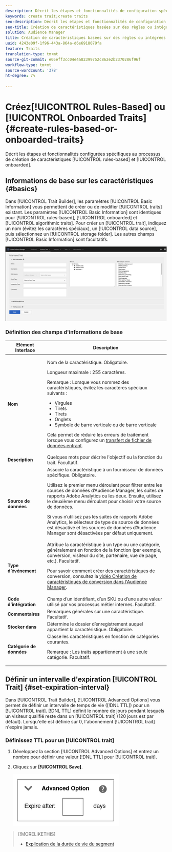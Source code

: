 ```yaml
---
description: Décrit les étapes et fonctionnalités de configuration spécifiques au processus de création de caractéristiques intégré et basé sur des règles.
keywords: create trait;create traits
seo-description: Décrit les étapes et fonctionnalités de configuration spécifiques au processus de création de caractéristiques intégré et basé sur des règles.
seo-title: Création de caractéristiques basées sur des règles ou intégrées
solution: Audience Manager
title: Création de caractéristiques basées sur des règles ou intégrées
uuid: 4243e09f-1f96-443a-864a-d6e6918079fa
feature: Traits
translation-type: tm+mt
source-git-commit: e05eff3cc04e4a82399752c862e2b2370286f96f
workflow-type: tm+mt
source-wordcount: '378'
ht-degree: 7%

---
```



# Créez[!UICONTROL Rules-Based] ou [!UICONTROL Onboarded Traits] {#create-rules-based-or-onboarded-traits}

Décrit les étapes et fonctionnalités configurées spécifiques au processus de création de caractéristiques [!UICONTROL rules-based] et [!UICONTROL onboarded].

<!-- c_tb_rules_traits.xml -->

## Informations de base sur les caractéristiques {#basics}

Dans [!UICONTROL Trait Builder], les paramètres [!UICONTROL Basic Information] vous permettent de créer ou de modifier [!UICONTROL traits] existant. Les paramètres [!UICONTROL Basic Information] sont identiques pour [!UICONTROL rules-based], [!UICONTROL onboarded] et [!UICONTROL algorithmic traits]. Pour créer un [!UICONTROL trait], indiquez un nom (évitez les caractères spéciaux), un [!UICONTROL data source], puis sélectionnez un [!UICONTROL storage folder]. Les autres champs [!UICONTROL Basic Information] sont facultatifs.

<!-- c_tb_basics.xml -->

![create-trait](assets/create-trait.png)

### Définition des champs d&#39;informations de base

<table id="table_42AEC7A5B22346C5BB996D2D36C56229"> 
 <thead> 
  <tr> 
   <th colname="col1" class="entry"> Elément Interface </th> 
   <th colname="col2" class="entry"> Description </th> 
  </tr> 
 </thead>
 <tbody> 
  <tr> 
   <td colname="col1"> <b><span class="uicontrol"> Nom</span></b> </td> 
   <td colname="col2"> <p>Nom de la caractéristique. Obligatoire. </p> <p>Longueur maximale : 255 caractères. </p> <p> <p>Remarque : Lorsque vous nommez des caractéristiques, évitez les caractères spéciaux suivants : 
      <ul id="ul_AB38A333F21A4AA9B5656CBA69BA65E3"> 
       <li id="li_0E5033B540BC41E799075845388E85A7">Virgules </li> 
       <li id="li_B1A6C3E3FB98473A91E4675EE09460F0">Tirets </li> 
       <li id="li_579302FE34B64FE0AE3C751012839229">Tirets </li> 
       <li id="li_44890F738CC64E449CC2545D701ECBC7">Onglets </li> 
       <li id="li_C203837501A94342923C99A7DAD1ED61">Symbole de barre verticale ou de barre verticale </li> 
      </ul> </p> </p> <p>Cela permet de réduire les erreurs de traitement lorsque vous configurez un <a href="../../integration/sending-audience-data/batch-data-transfer-explained/inbound-file-contents.md"> transfert de fichier de données entrant</a>. </p> </td> 
  </tr> 
  <tr> 
   <td colname="col1"> <b><span class="uicontrol"> Description</span></b> </td> 
   <td colname="col2"> Quelques mots pour décrire l'objectif ou la fonction du trait. Facultatif. </td> 
  </tr> 
  <tr> 
   <td colname="col1"> <b><span class="uicontrol"> Source de données</span></b> </td> 
   <td colname="col2"> Associe la caractéristique à un fournisseur de données spécifique. Obligatoire. <p>Utilisez le premier menu déroulant pour filtrer entre les sources de données d’Audience Manager, les suites de rapports Adobe Analytics ou les deux. Ensuite, utilisez le deuxième menu déroulant pour choisir votre source de données.</p><p> Si vous n’utilisez pas les suites de rapports Adobe Analytics, le sélecteur de type de source de données est désactivé et les sources de données d’Audience Manager sont désactivées par défaut uniquement.</p>  </td> 
  </tr>
   <tr> 
   <td colname="col1"> <b><span class="uicontrol"> Type d’événement</span></b> </td> 
   <td colname="col2"> Attribue la caractéristique à un type ou une catégorie, généralement en fonction de la fonction (par exemple, conversion, visiteur du site, partenaire, vue de page, etc.). Facultatif. <p> Pour savoir comment créer des caractéristiques de conversion, consultez la <a href="https://docs.adobe.com/content/help/en/audience-manager-learn/tutorials/build-and-manage-audiences/traits-and-segments/creating-conversion-traits.html">vidéo Création de caractéristiques de conversion dans l'Audience Manager</a>. </p></td> 
  </tr> 
  <tr> 
   <td colname="col1"> <b><span class="uicontrol"> Code d’intégration</span></b> </td> 
   <td colname="col2"> Champ d’un identifiant, d’un SKU ou d’une autre valeur utilisé par vos processus métier internes. Facultatif. </td> 
  </tr> 
  <tr> 
   <td colname="col1"> <b><span class="uicontrol"> Commentaires</span></b> </td> 
   <td colname="col2"> Remarques générales sur une caractéristique. Facultatif. </td> 
  </tr> 
  <tr> 
   <td colname="col1"> <b><span class="uicontrol"> Stocker dans</span></b> </td> 
   <td colname="col2"> Détermine le dossier d’enregistrement auquel appartient la caractéristique. Obligatoire. </td> 
  </tr> 
  <tr> 
   <td colname="col1"> <b><span class="uicontrol"> Catégorie de données</span></b> </td> 
   <td colname="col2"> Classe les caractéristiques en fonction de catégories courantes. <p>Remarque :  Les traits appartiennent à une seule catégorie. Facultatif. </p> </td> 
  </tr> 
 </tbody> 
</table>

## Définir un intervalle d&#39;expiration [!UICONTROL Trait] {#set-expiration-interval}

Dans [!UICONTROL Trait Builder], [!UICONTROL Advanced Options] vous permet de définir un intervalle de temps de vie ([!DNL TTL]) pour un [!UICONTROL trait]. [!DNL TTL] définit le nombre de jours pendant lesquels un visiteur qualifié reste dans un  [!UICONTROL trait] (120 jours est par défaut). Lorsqu&#39;elle est définie sur 0, l&#39;abonnement [!UICONTROL trait] n&#39;expire jamais.

<!-- t_tb_ttl.xml -->

### Définissez TTL pour un [!UICONTROL trait]

1. Développez la section [!UICONTROL Advanced Options] et entrez un nombre pour définir une valeur [!DNL TTL] pour [!UICONTROL trait].
1. Cliquez sur **[!UICONTROL Save]**.

   ![](assets/TTL.png)

>[!MORELIKETHIS]
>
>* [Explication de la durée de vie du segment](../../features/traits/segment-ttl-explained.md)

